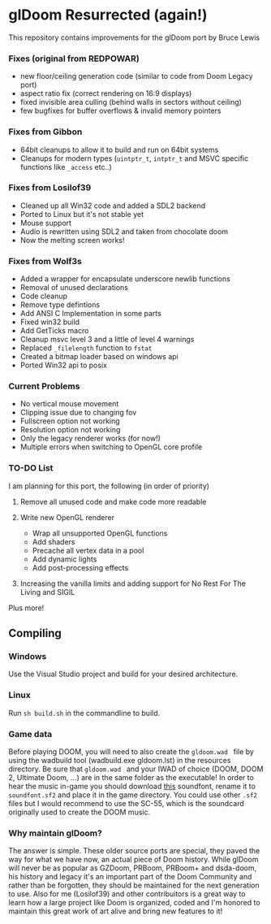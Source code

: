 # glDoom Resurrected (again!)
This repository contains improvements for the glDoom port by Bruce Lewis

### Fixes (original from REDPOWAR)
* new floor/ceiling generation code (similar to code from Doom Legacy port)
* aspect ratio fix (correct rendering on 16:9 displays)
* fixed invisible area culling (behind walls in sectors without ceiling)
* few bugfixes for buffer overflows & invalid memory pointers

### Fixes from Gibbon
* 64bit cleanups to allow it to build and run on 64bit systems
* Cleanups for modern types (``` uintptr_t ```, ``` intptr_t ``` and MSVC specific functions like ``` _access ``` etc..)

### Fixes from Losilof39
* Cleaned up all Win32 code and added a SDL2 backend
* Ported to Linux but it's not stable yet
* Mouse support
* Audio is rewritten using SDL2 and taken from chocolate doom
* Now the melting screen works!

### Fixes from Wolf3s
* Added a wrapper for encapsulate underscore newlib functions
* Removal of unused declarations
* Code cleanup
* Remove type defintions 
* Add ANSI C Implementation in some parts
* Fixed win32 build
* Add GetTicks macro
* Cleanup msvc level 3 and a little of level 4 warnings
* Replaced `_filelength` function to `fstat`  
* Created a bitmap loader based on windows api
* Ported Win32 api to posix

### Current Problems
* No vertical mouse movement
* Clipping issue due to changing fov
* Fullscreen option not working
* Resolution option not working
* Only the legacy renderer works (for now!)
* Multiple errors when switching to OpenGL core profile

### TO-DO List
I am planning for this port, the following (in order of priority)

1. Remove all unused code and make code more readable
   
2. Write new OpenGL renderer
   - Wrap all unsupported OpenGL functions
   - Add shaders
   - Precache all vertex data in a pool
   - Add dynamic lights
   - Add post-processing effects
     
3. Increasing the vanilla limits and adding support for No Rest For The Living and SIGIL

Plus more!

## Compiling

### Windows
Use the Visual Studio project and build for your desired architecture.

### Linux
Run ``` sh build.sh ``` in the commandline to build.

### Game data
Before playing DOOM, you will need to also create the ```gldoom.wad ``` file by using the wadbuild tool (wadbuild.exe gldoom.lst) in the resources directory.
Be sure that ```gldoom.wad ``` and your IWAD of choice (DOOM, DOOM 2, Ultimate Doom, ...) are in the same folder as the executable!
In order to hear the music in-game you should download [this](https://archive.org/download/free-soundfonts-sf2-2019-04/SC-55.sf2) soundfont, rename it to ``` soundfont.sf2``` and place it in the game directory. You could use other `.sf2` files but I would recommend to use the SC-55, which is the soundcard originally used to create the DOOM music.

### Why maintain glDoom?
The answer is simple. These older source ports are special, they paved the way for what we have now, an actual piece of Doom history. While glDoom will never be as popular as GZDoom, PRBoom, PRBoom+ and dsda-doom, his history and legacy it's an important part of the Doom Community and rather than be forgotten, they should be maintained for the next generation to use. Also for me (Losilof39) and other contribuitors is a great way to learn how a large project like Doom is organized, coded and I'm honored to maintain this great work of art alive and bring new features to it!
